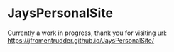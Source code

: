 # JaysPersonalSite
Currently a work in progress, thank you for visiting
url: https://jfromentrudder.github.io/JaysPersonalSite/
